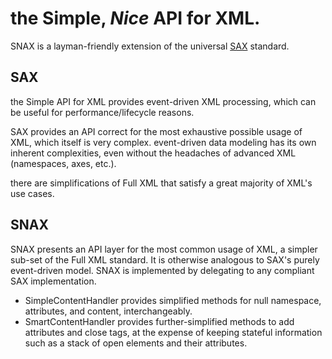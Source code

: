 # the Simple, *Nice* API for XML.

SNAX is a layman-friendly extension of the universal [SAX](http://sax.sourceforge.net/) standard.

## SAX

the Simple API for XML provides event-driven XML processing, which can be useful for performance/lifecycle reasons.

SAX provides an API correct for the most exhaustive possible usage of XML, which itself is very complex.
event-driven data modeling has its own inherent complexities,
even without the headaches of advanced XML (namespaces, axes, etc.).

there are simplifications of Full XML that satisfy a great majority of XML's use cases.

## SNAX

SNAX presents an API layer for the most common usage of XML, a simpler sub-set of the Full XML standard. It is otherwise analogous to SAX's purely event-driven model. SNAX is implemented by delegating to any compliant SAX implementation.

* SimpleContentHandler provides simplified methods for null namespace, attributes, and content, interchangeably.
* SmartContentHandler provides further-simplified methods to add attributes and close tags,
at the expense of keeping stateful information such as a stack of open elements and their attributes.